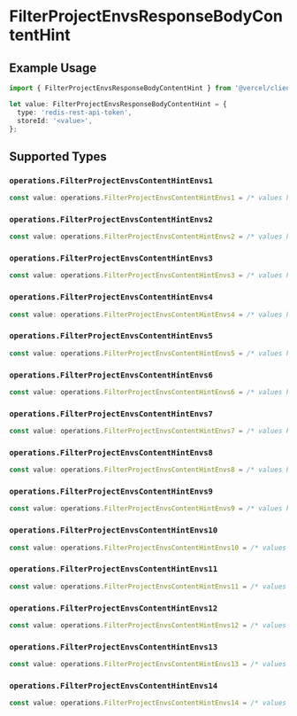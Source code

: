 # FilterProjectEnvsResponseBodyContentHint

## Example Usage

```typescript
import { FilterProjectEnvsResponseBodyContentHint } from '@vercel/client/models/operations';

let value: FilterProjectEnvsResponseBodyContentHint = {
  type: 'redis-rest-api-token',
  storeId: '<value>',
};
```

## Supported Types

### `operations.FilterProjectEnvsContentHintEnvs1`

```typescript
const value: operations.FilterProjectEnvsContentHintEnvs1 = /* values here */
```

### `operations.FilterProjectEnvsContentHintEnvs2`

```typescript
const value: operations.FilterProjectEnvsContentHintEnvs2 = /* values here */
```

### `operations.FilterProjectEnvsContentHintEnvs3`

```typescript
const value: operations.FilterProjectEnvsContentHintEnvs3 = /* values here */
```

### `operations.FilterProjectEnvsContentHintEnvs4`

```typescript
const value: operations.FilterProjectEnvsContentHintEnvs4 = /* values here */
```

### `operations.FilterProjectEnvsContentHintEnvs5`

```typescript
const value: operations.FilterProjectEnvsContentHintEnvs5 = /* values here */
```

### `operations.FilterProjectEnvsContentHintEnvs6`

```typescript
const value: operations.FilterProjectEnvsContentHintEnvs6 = /* values here */
```

### `operations.FilterProjectEnvsContentHintEnvs7`

```typescript
const value: operations.FilterProjectEnvsContentHintEnvs7 = /* values here */
```

### `operations.FilterProjectEnvsContentHintEnvs8`

```typescript
const value: operations.FilterProjectEnvsContentHintEnvs8 = /* values here */
```

### `operations.FilterProjectEnvsContentHintEnvs9`

```typescript
const value: operations.FilterProjectEnvsContentHintEnvs9 = /* values here */
```

### `operations.FilterProjectEnvsContentHintEnvs10`

```typescript
const value: operations.FilterProjectEnvsContentHintEnvs10 = /* values here */
```

### `operations.FilterProjectEnvsContentHintEnvs11`

```typescript
const value: operations.FilterProjectEnvsContentHintEnvs11 = /* values here */
```

### `operations.FilterProjectEnvsContentHintEnvs12`

```typescript
const value: operations.FilterProjectEnvsContentHintEnvs12 = /* values here */
```

### `operations.FilterProjectEnvsContentHintEnvs13`

```typescript
const value: operations.FilterProjectEnvsContentHintEnvs13 = /* values here */
```

### `operations.FilterProjectEnvsContentHintEnvs14`

```typescript
const value: operations.FilterProjectEnvsContentHintEnvs14 = /* values here */
```

